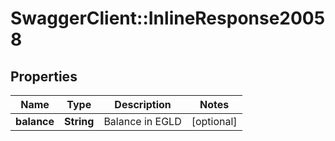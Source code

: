 # SwaggerClient::InlineResponse20058

## Properties
Name | Type | Description | Notes
------------ | ------------- | ------------- | -------------
**balance** | **String** | Balance in EGLD | [optional] 

